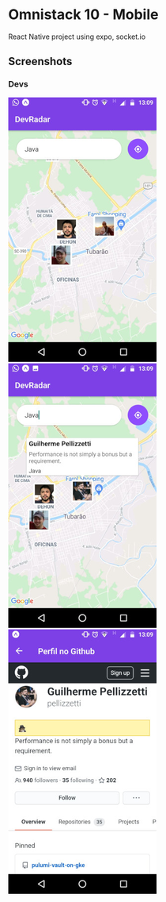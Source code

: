 # Omnistack 10 - Mobile
React Native project using expo, socket.io

## Screenshots

### Devs
![mobile1](https://github.com/whenes/omnistack10-mobile/blob/main/src/assets/images/mobile1.jpeg)
![mobile2](https://github.com/whenes/omnistack10-mobile/blob/main/src/assets/images/mobile2.jpeg)
![mobile3](https://github.com/whenes/omnistack10-mobile/blob/main/src/assets/images/mobile3.jpeg)
